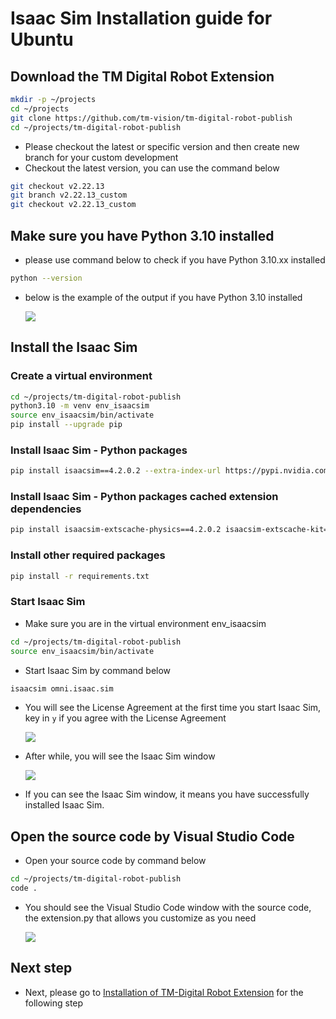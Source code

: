 # Isaac Sim Installation guide for Ubuntu

## Download the TM Digital Robot Extension

```bash
mkdir -p ~/projects
cd ~/projects
git clone https://github.com/tm-vision/tm-digital-robot-publish
cd ~/projects/tm-digital-robot-publish
```

-   Please checkout the latest or specific version and then create new branch for your custom development
-   Checkout the latest version, you can use the command below

```bash
git checkout v2.22.13
git branch v2.22.13_custom
git checkout v2.22.13_custom
```

## Make sure you have Python 3.10 installed

-   please use command below to check if you have Python 3.10.xx installed

```bash
python --version
```

-   below is the example of the output if you have Python 3.10 installed

    ![](images/20241211110125.png)

## Install the Isaac Sim

### Create a virtual environment

```bash
cd ~/projects/tm-digital-robot-publish
python3.10 -m venv env_isaacsim
source env_isaacsim/bin/activate
pip install --upgrade pip
```

### Install Isaac Sim - Python packages

```bash
pip install isaacsim==4.2.0.2 --extra-index-url https://pypi.nvidia.com
```

### Install Isaac Sim - Python packages cached extension dependencies

```bash
pip install isaacsim-extscache-physics==4.2.0.2 isaacsim-extscache-kit==4.2.0.2 isaacsim-extscache-kit-sdk==4.2.0.2 --extra-index-url https://pypi.nvidia.com
```

### Install other required packages

```bash
pip install -r requirements.txt
```

### Start Isaac Sim

-   Make sure you are in the virtual environment env_isaacsim

```bash
cd ~/projects/tm-digital-robot-publish
source env_isaacsim/bin/activate
```

-   Start Isaac Sim by command below

```bash
isaacsim omni.isaac.sim
```

-   You will see the License Agreement at the first time you start Isaac Sim, key in `y` if you agree with the License Agreement

    ![](images/20241211113533.png)

-   After while, you will see the Isaac Sim window

    ![](images/20241211113858.png)

-   If you can see the Isaac Sim window, it means you have successfully installed Isaac Sim.

## Open the source code by Visual Studio Code

-   Open your source code by command below

```bash
cd ~/projects/tm-digital-robot-publish
code .
```

-   You should see the Visual Studio Code window with the source code, the extension.py that allows you customize as you need

    ![](images/20241231165335.png)

## Next step

-   Next, please go to [Installation of TM-Digital Robot Extension](INSTALL_EXTENSION.md) for the following step
